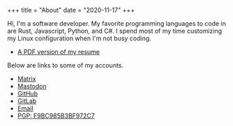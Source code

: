 +++
title = "About"
date = "2020-11-17"
+++

Hi, I'm a software developer. My favorite programming languages to code in are
Rust, Javascript, Python, and C#. I spend most of my time customizing my Linux
configuration when I'm not busy coding.

* [A PDF version of my resume](https://github.com/codebam/resume/releases/latest/download/resume.pdf)

Below are links to some of my accounts.

* [Matrix](https://matrix.to/#/@sean:kde.org)
* [Mastodon](https://mstdn.io/@sb)
* [GitHub](https://github.com/codebam)
* [GitLab](https://gitlab.com/seanbehan)
* [Email](mailto:codebam@riseup.net)
* [PGP: F9BC985B3BF972C7](/publickey.txt)
